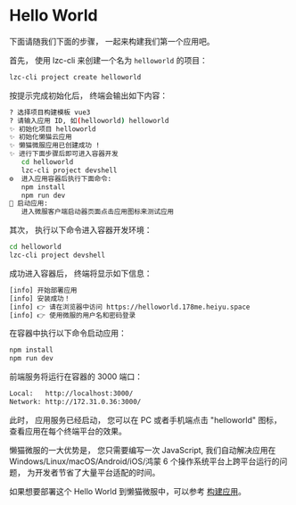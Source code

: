 # Hello World
下面请随我们下面的步骤， 一起来构建我们第一个应用吧。

首先， 使用 lzc-cli 来创建一个名为 `helloworld` 的项目：

```bash
lzc-cli project create helloworld
```

按提示完成初始化后， 终端会输出如下内容：

```bash
? 选择项目构建模板 vue3
? 请输入应用 ID, 如(helloworld) helloworld
✨ 初始化项目 helloworld
✨ 初始化懒猫云应用
✨ 懒猫微服应用已创建成功 !
✨ 进行下面步骤后即可进入容器开发
   cd helloworld
   lzc-cli project devshell
⚙️  进入应用容器后执行下面命令:
   npm install
   npm run dev
🚀 启动应用:
   进入微服客户端启动器页面点击应用图标来测试应用
```

其次， 执行以下命令进入容器开发环境：

```bash
cd helloworld
lzc-cli project devshell
```

成功进入容器后， 终端将显示如下信息：

```bash
[info] 开始部署应用
[info] 安装成功！
[info] 👉 请在浏览器中访问 https://helloworld.178me.heiyu.space
[info] 👉 使用微服的用户名和密码登录
```

在容器中执行以下命令启动应用：

```bash
npm install
npm run dev
```

前端服务将运行在容器的 3000 端口：

```bash
Local:   http://localhost:3000/
Network: http://172.31.0.36:3000/
```

此时， 应用服务已经启动， 您可以在 PC 或者手机端点击 "helloworld" 图标， 查看应用在每个终端平台的效果。

懒猫微服的一大优势是， 您只需要编写一次 JavaScript, 我们自动解决应用在 Windows/Linux/macOS/Android/iOS/鸿蒙 6 个操作系统平台上跨平台运行的问题， 为开发者节省了大量平台适配的时间。

如果想要部署这个 Hello World 到懒猫微服中，可以参考 [构建应用](https://developer.lazycat.cloud/app-example-python.html#构建应用)。
